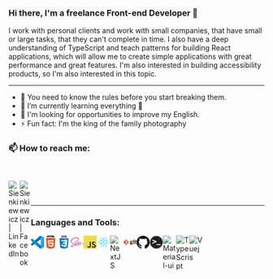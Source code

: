 ### Hi there, I'm a freelance Front-end Developer 👋

I work with personal clients and work with small companies, that have small or large tasks, that they can't complete in time.
I also have a deep understanding of TypeScript and teach patterns for building React applications, which will allow me to create simple applications with great performance and great features. I'm also interested in building accessibility products, so I'm also interested in this topic. 



---

- 🔭 You need to know the rules before you start breaking them. 
- 🌱 I’m currently learning everything 🤣
- 👯 I'm looking for opportunities to improve my English.
- ⚡ Fun fact: I'm the king of the family photography


### 📫 How to reach me:
<br />

[<img align="left" alt="Sienkiewicz | LinkedIn" width="22px" src="https://cdn.jsdelivr.net/npm/simple-icons@v3/icons/linkedin.svg" />][linkedin]
[<img align="left" alt="Sienkiewicz | Facebook" width="22px" src="https://cdn.jsdelivr.net/npm/simple-icons@3.13.0/icons/facebook.svg" />][facebook]

<br />
<br />


---

### Languages and Tools:

<img align="left" alt="Visual Studio Code" width="26px" src="https://raw.githubusercontent.com/github/explore/80688e429a7d4ef2fca1e82350fe8e3517d3494d/topics/visual-studio-code/visual-studio-code.png" />
<img align="left" alt="HTML5" width="26px" src="https://raw.githubusercontent.com/github/explore/80688e429a7d4ef2fca1e82350fe8e3517d3494d/topics/html/html.png" />
<img align="left" alt="CSS3" width="26px" src="https://raw.githubusercontent.com/github/explore/80688e429a7d4ef2fca1e82350fe8e3517d3494d/topics/css/css.png" />
<img align="left" alt="Sass" width="26px" src="https://raw.githubusercontent.com/github/explore/80688e429a7d4ef2fca1e82350fe8e3517d3494d/topics/sass/sass.png" />
<img align="left" alt="JavaScript" width="26px" src="https://raw.githubusercontent.com/github/explore/80688e429a7d4ef2fca1e82350fe8e3517d3494d/topics/javascript/javascript.png" />
<img align="left" alt="React" width="26px" src="https://raw.githubusercontent.com/github/explore/80688e429a7d4ef2fca1e82350fe8e3517d3494d/topics/react/react.png" />
<img align="left" alt="NextJS" width="26px" src="https://cdn.jsdelivr.net/npm/simple-icons@3.13.0/icons/next-dot-js.svg" />
<img align="left" alt="Git" width="26px" src="https://raw.githubusercontent.com/github/explore/80688e429a7d4ef2fca1e82350fe8e3517d3494d/topics/git/git.png" />
<img align="left" alt="GitHub" width="26px" src="https://raw.githubusercontent.com/github/explore/78df643247d429f6cc873026c0622819ad797942/topics/github/github.png" />
<img align="left" alt="Terminal" width="26px" src="https://raw.githubusercontent.com/github/explore/80688e429a7d4ef2fca1e82350fe8e3517d3494d/topics/terminal/terminal.png" />
<img align="left" alt="Material-ui" width="26px" src="https://cdn.jsdelivr.net/npm/simple-icons@3.13.0/icons/material-ui.svg" />
<img align="left" alt="TypeScript" width="26px" src="https://cdn.jsdelivr.net/npm/simple-icons@3.13.0/icons/typescript.svg" />
<img align="left" alt="Vuejs" width="26px" src="https://cdn.jsdelivr.net/npm/simple-icons@3.13.0/icons/vue-dot-js.svg" />


[linkedin]: https://www.linkedin.com/in/piotr-sienkiewicz-679a3152/
[facebook]: https://www.facebook.com/psinkevich








<!--
**Sienkiewicz/Sienkiewicz** is a ✨ _special_ ✨ repository because its `README.md` (this file) appears on your GitHub profile.

Here are some ideas to get you started:

- 🔭 I’m currently working on ...
- 🌱 I’m currently learning ...
- 👯 I’m looking to collaborate on ...
- 🤔 I’m looking for help with ...
- 💬 Ask me about ...
- 📫 How to reach me: ...
- 😄 Pronouns: ...
- ⚡ Fun fact: ...
-->
